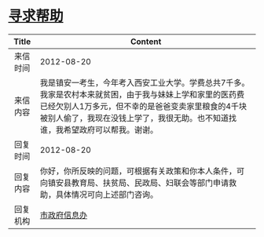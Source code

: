 # <a href="http://www.shangluo.gov.cn/zmhd/ldxxxx.jsp?urltype=leadermail.LeaderMailContentUrl&wbtreeid=1112&leadermailid=1354">寻求帮助</a>
| Title |                                                         Content                                                          |
|:-----:|--------------------------------------------------------------------------------------------------------------------------|
| 来信时间  | 2012-08-20                                                                                                               |
| 来信内容  | 我是镇安一考生，今年考入西安工业大学。学费总共7千多。我家是农村本来就贫困，由于我与妹妹上学和家里的医药费已经欠别人1万多元，但不幸的是爸爸变卖家里粮食的4千块被别人偷了，我现在没钱上学了，我很无助。也不知道找谁，我希望政府可以帮我。谢谢。 |
| 回复时间  | 2012-08-20                                                                                                               |
| 回复内容  | 你好，你所反映的问题，可根据有关政策和你本人条件，可向镇安县教育局、扶贫局、民政局、妇联会等部门申请救助，具体情况可向上述部门咨询。                                                       |
| 回复机构  | <a href="../../category/agencies/市政府信息办.md">市政府信息办</a>                                                                   |
